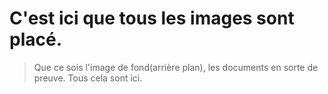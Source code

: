 # C'est ici que tous les images sont placé.
> Que ce sois l'image de fond(arrière plan), les documents en sorte de preuve. Tous cela sont ici.
